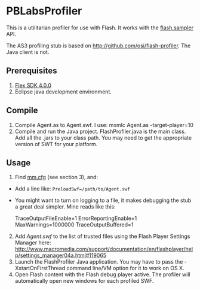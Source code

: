 PBLabsProfiler
==============

This is a utilitarian profiler for use with Flash. It works with the
[flash.sampler](http://livedocs.adobe.com/flash/9.0/ActionScriptLangRefV3/flash/sampler/package-detail.html) API.

The AS3 profiling stub is based on http://github.com/osi/flash-profiler. The Java client is not.

Prerequisites
-------------

1. [Flex SDK 4.0.0](http://opensource.adobe.com/wiki/display/flexsdk/Flex+SDK)
2. Eclipse java development environment.

Compile
-------

1. Compile Agent.as to Agent.swf. I use: mxmlc Agent.as -target-player=10
2. Compile and run the Java project. FlashProfiler.java is the main class. Add all the .jars to your class path. You may need to get the appropriate version of SWT for your platform.

Usage
-----

1. Find [mm.cfg](http://www.adobe.com/devnet/flashplayer/articles/flash_player_admin_guide/flash_player_admin_guide.pdf) (see section 3), and:
  * Add a line like: `PreloadSwf=/path/to/Agent.swf`
  * You might want to turn on logging to a file, it makes debugging the stub a great deal simpler. Mine reads like this:
  
    TraceOutputFileEnable=1
    ErrorReportingEnable=1
    MaxWarnings=1000000
    TraceOutputBuffered=1

2. Add *Agent.swf* to the list of trusted files using the Flash Player Settings Manager here: http://www.macromedia.com/support/documentation/en/flashplayer/help/settings_manager04a.html#119065
3. Launch the FlashProfiler Java application. You may have to pass the -XstartOnFirstThread command line/VM option for it to work on OS X.
4. Open Flash content with the Flash debug player active. The profiler will automatically open new windows for each profiled SWF.
